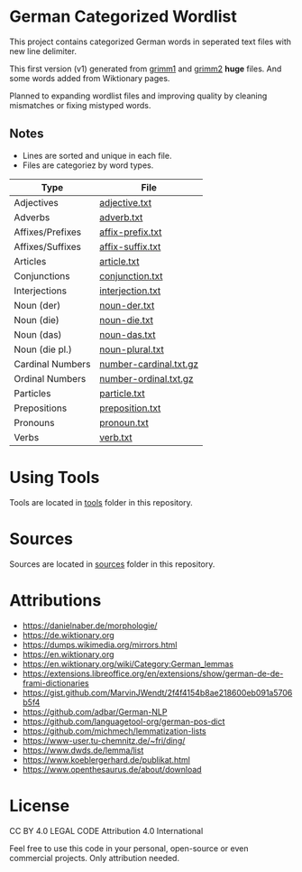# German Categorized Wordlist

This project contains categorized German words in seperated text files with new line delimiter.

This first version (v1) generated from [grimm1](https://www.koeblergerhard.de/grimm1.htm) 
and [grimm2](https://www.koeblergerhard.de/grimm2.htm) **huge** files. And some words added 
from Wiktionary pages.

Planned to expanding wordlist files and improving quality by cleaning mismatches or fixing mistyped words.


## Notes
* Lines are sorted and unique in each file.
* Files are categoriez by word types.

| Type             | File                                                |
| ---------------- | --------------------------------------------------- |
| Adjectives       | [adjective.txt](v1/adjective.txt)                   |
| Adverbs          | [adverb.txt](v1/adverb.txt)                         |
| Affixes/Prefixes | [affix-prefix.txt](v1/affix-prefix.txt)             |
| Affixes/Suffixes | [affix-suffix.txt](v1/affix-suffix.txt)             |
| Articles         | [article.txt](v1/article.txt)                       |
| Conjunctions     | [conjunction.txt](v1/conjunction.txt)               |
| Interjections    | [interjection.txt](v1/interjection.txt)             |
| Noun (der)       | [noun-der.txt](v1/noun-der.txt)                     |
| Noun (die)       | [noun-die.txt](v1/noun-die.txt)                     |
| Noun (das)       | [noun-das.txt](v1/noun-das.txt)                     |
| Noun (die pl.)   | [noun-plural.txt](v1/noun-plural.txt)               |
| Cardinal Numbers | [number-cardinal.txt.gz](v1/number-cardinal.txt.gz) |
| Ordinal Numbers  | [number-ordinal.txt.gz](v1/number-ordinal.txt.gz)   |
| Particles        | [particle.txt](v1/particle.txt)                     |
| Prepositions     | [preposition.txt](v1/preposition.txt)               |
| Pronouns         | [pronoun.txt](v1/pronoun.txt)                       |
| Verbs            | [verb.txt](v1/verb.txt)                             |


# Using Tools
Tools are located in [tools](tools) folder in this repository.


# Sources
Sources are located in [sources](sources) folder in this repository.


# Attributions
* https://danielnaber.de/morphologie/
* https://de.wiktionary.org
* https://dumps.wikimedia.org/mirrors.html
* https://en.wiktionary.org
* https://en.wiktionary.org/wiki/Category:German_lemmas
* https://extensions.libreoffice.org/en/extensions/show/german-de-de-frami-dictionaries
* https://gist.github.com/MarvinJWendt/2f4f4154b8ae218600eb091a5706b5f4
* https://github.com/adbar/German-NLP
* https://github.com/languagetool-org/german-pos-dict
* https://github.com/michmech/lemmatization-lists
* https://www-user.tu-chemnitz.de/~fri/ding/
* https://www.dwds.de/lemma/list
* https://www.koeblergerhard.de/publikat.html
* https://www.openthesaurus.de/about/download


# License
CC BY 4.0 LEGAL CODE
Attribution 4.0 International

Feel free to use this code in your personal, open-source or even 
commercial projects. Only attribution needed.